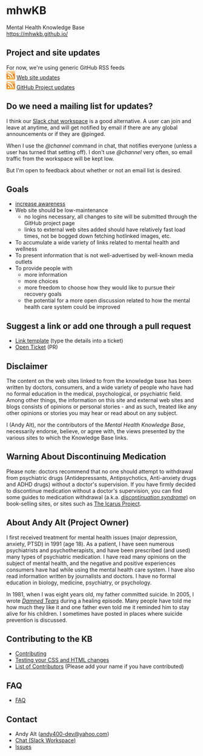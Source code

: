 # mhwKB
Mental Health Knowledge Base<br />
https://mhwkb.github.io/

## Project and site updates
For now, we're using generic GitHub RSS feeds<br />
  [![RSS](images/rss_23x23.jpeg)](https://github.com/mhwkb/mhwkb.github.io/commits/master.atom)
  [Web site updates](https://mhwkb.github.io/feed.xml)<br />
  [![RSS](images/rss_23x23.jpeg)](https://github.com/mhwkb/mhwkb/commits/master.atom)
  [GitHub Project updates](https://github.com/mhwkb/mhwkb.github.io/commits/master.atom)

## Do we need a mailing list for updates?
I think our
[Slack chat workspace](https://join.slack.com/t/mhwkb/shared_invite/enQtMjU3MjcwMTk4NjYzLTA0ZDc2YjAwMDJiNTU1YTBmYTViNmQ5MTdjOTk2MDA2MDMyMzNiYjU4ZWIzMTZlNmU4ZjFhNDg1MjQ5OGQyMjI)
is a good alternative. A user can join and leave at anytime, and will get
notified by email if there are any global announcements or if they are
@pinged.

When I use the _@channel_ command in chat, that notifies everyone (unless
a user has turned that setting off). I don't use _@channel_ very often, so
email traffic from the workspace will be kept low.

But I'm open to feedback about whether or not an email list is desired.


## Goals
* [increase awareness](http://www.ohchr.org/EN/NewsEvents/Pages/DisplayNews.aspx?NewsID=21689&LangID=E)
* Web site should be low-maintenance
  * no logins necessary, all changes to site will be submitted through the
  GitHub project page
  * links to external web sites added should have relatively fast load times,
  not be bogged down fetching hotlinked images, etc.
* To accumulate a wide variety of links related to mental health and wellness
* To present information that is not well-advertised by well-known media outlets
* To provide people with
  * more information
  * more choices
  * more freedom to choose how they would like to pursue their recovery goals
  * the potential for a more open discussion related to how the mental health
  care system could be improved

## Suggest a link or add one through a pull request
* [Link template](https://github.com/mhwkb/mhwkb.github.io/issues/new?title=Link%20suggestion%20-) (type the details into a ticket)
* [Open Ticket](https://github.com/mhwkb/mhwkb.github.io/issues/11) (PR)

## Disclaimer
The content on the web sites linked to from the knowledge base has been
written by doctors, consumers, and a wide variety of people who have had
no formal education in the medical, psychological, or psychiatric field.
Among other things, the information on this site and external web sites and
blogs consists of opinions or personal stories - and as such, treated like any
other opinions or stories you may hear or read about on any subject.

I (Andy Alt), nor the contributors of the _Mental Health Knowledge Base_,
necessarily endorse, believe, or agree with, the views presented by the various
sites to which the Knowledge Base links.

## Warning About Discontinuing Medication
Please note: doctors recommend that no one should attempt to withdrawal
from psychiatric drugs (Antidepressants, Antipsychotics, Anti-anxiety drugs
and ADHD drugs) without a doctor's supervision. If you have firmly decided to
discontinue medication without a doctor's supervision, you can find some guides
to medication withdrawal (a.k.a. [_discontinuation syndrome_](https://psychcentral.com/lib/what-is-discontinuation-syndrome/)) on book-selling sites, or sites such as [The Icarus Project](http://theicarusproject.net/).

## About Andy Alt (Project Owner)
I first received treatment for mental health issues (major depression, anxiety,
PTSD) in 1991 (age 18). As a patient, I have seen numerous psychiatrists and
psychotherapists, and have been prescribed (and used) many types of psychiatric
medication. I have read many opinions on the subject of mental health, and the
negative and positive experiences consumers have had while using the mental
health care system. I have also read information written by journalists and
doctors. I have no formal education in biology, medicine, psychiatry, or
psychology.

In 1981, when I was eight years old, my father committed suicide. In 2005, I wrote
[_Damned Tears_](http://ifyouregoingthoughhellkeepgoing.blogspot.com/2009/01/friend-writes-of-his-fathers-suicide.html)
during a healing episode. Many people have told me how much they like it and one father
even told me it reminded him to stay alive for his children. I sometimes have posted
in places where suicide prevention is discussed.

## Contributing to the KB
* [Contributing](CONTRIBUTING.md)
* [Testing your CSS and HTML changes](https://github.com/mhwkb/mhwkb.github.io/blob/master/TESTING.md)
* [List of Contributors](CONTRIBUTORS.md) (Please add your name if you
have contributed)

## FAQ
* [FAQ](FAQ.md)

## Contact
* Andy Alt (andy400-dev@yahoo.com)
* [Chat (Slack Workspace)](https://join.slack.com/t/mhwkb/shared_invite/enQtMjU3MjcwMTk4NjYzLTA0ZDc2YjAwMDJiNTU1YTBmYTViNmQ5MTdjOTk2MDA2MDMyMzNiYjU4ZWIzMTZlNmU4ZjFhNDg1MjQ5OGQyMjI)
* [Issues](https://github.com/mhwkb/mhwkb.github.io/issues)
